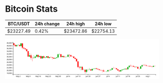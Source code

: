 # Bitcoin Stats

BTC/USDT|24h change|24h high|24h low|
|---|---|---|---|
|$23227.49|0.42%|$23472.86|$22754.13|

<img src="./chart.svg">

